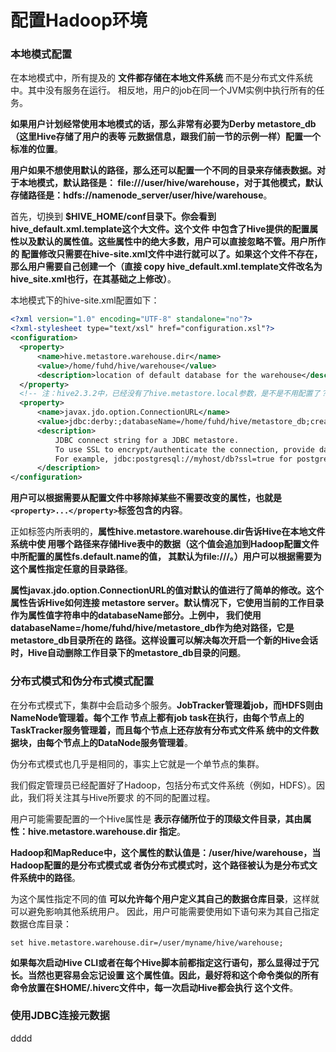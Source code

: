 配置Hadoop环境
=================================================================================
### 本地模式配置
在本地模式中，所有提及的 **文件都存储在本地文件系统** 而不是分布式文件系统中。其中没有服务在运行。
相反地，用户的job在同一个JVM实例中执行所有的任务。

**如果用户计划经常使用本地模式的话，那么非常有必要为Derby metastore_db（这里Hive存储了用户的表等
元数据信息，跟我们前一节的示例一样）配置一个标准的位置**。

**用户如果不想使用默认的路径，那么还可以配置一个不同的目录来存储表数据。对于本地模式，默认路径是：
file:///user/hive/warehouse，对于其他模式，默认存储路径是：hdfs://namenode_server/user/hive/warehouse**。

首先，切换到 **$HIVE_HOME/conf目录下。你会看到hive_default.xml.template这个大文件。这个文件
中包含了Hive提供的配置属性以及默认的属性值。这些属性中的绝大多数，用户可以直接忽略不管。用户所作的
配置修改只需要在hive-site.xml文件中进行就可以了。如果这个文件不存在，那么用户需要自己创建一个（直接
copy hive_default.xml.template文件改名为hive_site.xml也行，在其基础之上修改）**。

本地模式下的hive-site.xml配置如下：
```xml
<?xml version="1.0" encoding="UTF-8" standalone="no"?>
<?xml-stylesheet type="text/xsl" href="configuration.xsl"?>
<configuration>
  <property>
      <name>hive.metastore.warehouse.dir</name>
      <value>/home/fuhd/hive/warehouse</value>
      <description>location of default database for the warehouse</description>
  </property>
  <!-- 注：hive2.3.2中，已经没有了hive.metastore.local参数，是不是不用配置了？？？... -->
  <property>
      <name>javax.jdo.option.ConnectionURL</name>
      <value>jdbc:derby:;databaseName=/home/fuhd/hive/metastore_db;create=true</value>
      <description>
          JDBC connect string for a JDBC metastore.
          To use SSL to encrypt/authenticate the connection, provide database-specific SSL flag in the connection URL.
          For example, jdbc:postgresql://myhost/db?ssl=true for postgres database.
      </description>
</configuration>
```
**用户可以根据需要从配置文件中移除掉某些不需要改变的属性，也就是`<property>...</property>`标签包含的内容**。

正如<description>标签内所表明的，**属性hive.metastore.warehouse.dir告诉Hive在本地文件系统中使
用哪个路径来存储Hive表中的数据（这个值会追加到Hadoop配置文件中所配置的属性fs.default.name的值，
其默认为file:///。）用户可以根据需要为这个属性指定任意的目录路径**。

**属性javax.jdo.option.ConnectionURL的值对默认的值进行了简单的修改。这个属性告诉Hive如何连接
metastore server。默认情况下，它使用当前的工作目录作为属性值字符串中的databaseName部分。上例中，
我们使用databaseName=/home/fuhd/hive/metastore_db作为绝对路径，它是metastore_db目录所在的
路径。这样设置可以解决每次开启一个新的Hive会话时，Hive自动删除工作目录下的metastore_db目录的问题**。

### 分布式模式和伪分布式模式配置
在分布式模式下，集群中会启动多个服务。**JobTracker管理着job，而HDFS则由NameNode管理着。每个工作
节点上都有job task在执行，由每个节点上的TaskTracker服务管理着，而且每个节点上还存放有分布式文件系
统中的文件数据块，由每个节点上的DataNode服务管理着**。

伪分布式模式也几乎是相同的，事实上它就是一个单节点的集群。

我们假定管理员已经配置好了Hadoop，包括分布式文件系统（例如，HDFS）。因此，我们将关注其与Hive所要求
的不同的配置过程。

用户可能需要配置的一个Hive属性是 **表示存储所位于的顶级文件目录，其由属性：hive.metastore.warehouse.dir
指定**。

**Hadoop和MapReduce中，这个属性的默认值是：/user/hive/warehouse，当Hadoop配置的是分布式模式或
者伪分布式模式时，这个路径被认为是分布式文件系统中的路径**。

为这个属性指定不同的值 **可以允许每个用户定义其自己的数据仓库目录**，这样就可以避免影响其他系统用户。
因此，用户可能需要使用如下语句来为其自己指定数据仓库目录：
```shell
set hive.metastore.warehouse.dir=/user/myname/hive/warehouse;
```
**如果每次启动Hive CLI或者在每个Hive脚本前都指定这行语句，那么显得过于冗长。当然也更容易会忘记设置
这个属性值。因此，最好将和这个命令类似的所有命令放置在$HOME/.hiverc文件中，每一次启动Hive都会执行
这个文件**。

### 使用JDBC连接元数据






































dddd
